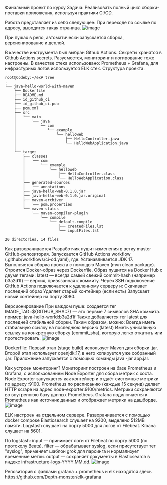 Финальный проект по курсу
Задача:
Реализовать полный цикл сборки-поставки приложения, используя
практики CI/CD.

Работа представляет из себя следующее:
При переходе по ссылке по адресу, выводится такая страница.
![image](https://github.com/user-attachments/assets/a20253aa-d3a5-4a41-b64d-3ab0213762ec)

При пушах в репо, автоматически запускается сборка, версионирование и деплой.

В качестве инструмента был выбран Github Actions.
Секреты хранятся в Github Actions secrets.
Разуемеется, мониторинг и логирование тоже настроены. В качестве стека использовано: Prometheus + Grafana, для инфрастурных логов используется ELK стек.
Структура проекта:
```
root@Codeby:~/ex# tree
.
└── java-hello-world-with-maven
    ├── Dockerfile
    ├── README.md
    ├── id_github_ci
    ├── id_github_ci.pub
    ├── pom.xml
    ├── src
    │   └── main
    │       └── java
    │           ── com
    │              └── example
    │                  └── helloweb
    │                      ├── HelloController.java
    │                      └── HelloWebApplication.java
    │           
    └── target
        ├── classes
        │   └── com
        │       └── example
        │           └── helloweb
        │               ├── HelloController.class
        │               └── HelloWebApplication.class
        ├── generated-sources
        │   └── annotations
        ├── java-hello-web-0.1.0.jar
        ├── java-hello-web-0.1.0.jar.original
        ├── maven-archiver
        │   └── pom.properties
        └── maven-status
            └── maven-compiler-plugin
                └── compile
                    └── default-compile
                        ├── createdFiles.lst
                        └── inputFiles.lst

20 directories, 14 files
```
 Как разворачивается
Разработчик пушит изменения в ветку master GitHub-репозитория.
Запускается GitHub Actions workflow (.github/workflows/ci-cd.yaml), где:
Устанавливается JDK 17.
Выполняется сборка проекта с помощью Maven (mvn clean package).
Строится Docker-образ через Dockerfile.
Образ пушится на Docker Hub с двумя тегами:
latest — всегда самый свежий
commit-hash (например b3a2d1f) — версия, привязанная к коммиту.
Через SSH подключение GitHub Actions подключается к удаленному серверу и:
Скачивает последний образ
Удаляет старый контейнер (если есть)
Запускает новый контейнер на порту 8080.

Версионирование
При каждом пуше:
создается тег IMAGE_TAG=${GITHUB_SHA::7} — это первые 7 символов SHA коммита.
пример: java-hello-world:b3a2d1f
Также добавляется тег latest для последней стабильной сборки.
Таким образом, можно:
Всегда иметь стабильную ссылку на последнюю версию (latest)
Иметь уникальную ссылку на конкретную сборку (commit_sha), которую легко откатить или протестировать.
![image](https://github.com/user-attachments/assets/a2b0f0b6-2e21-4d6d-8373-30aa2453324e)

Dockerfile:
Первый этап (stage build) использует Maven для сборки .jar.
Второй этап использует openjdk:17, в него копируется уже собранный .jar.
Приложение запускается с помощью команды java -jar app.jar.

Как устроен мониторинг?
Мониторинг построен на базе Prometheus и Grafana, с использованием Node Exporter для сбора метрик с хоста.
Node Exporter запускается как контейнер и отдаёт системные метрики по адресу :9100. Prometheus по расписанию (каждые 15 секунд) делает HTTP scrape на адрес node-exporter:9100/metrics. Метрики сохраняются во внутреннюю базу данных Prometheus. Grafana подключается к Prometheus как источник данных и отображает метрики на дашборде.
![image](https://github.com/user-attachments/assets/ceb62c09-4f4f-4c96-a80e-ef65a4a9b29f)

ELK настроен на отдельном сервере. Разворачивается с помощью docker compose 
Elasticsearch слушает на 9200, выделено 512MB памяти. Logstash слушает на порту 5000 для логов от Filebeat. Kibana слушает на 5601. 

По logstash:
input — принимает логи от Filebeat по порту 5000 (по протоколу Beats). filter — обрабатывает syslog, если присутствует тег "syslog", применяет шаблон grok для парсинга и нормализует временные метки. output — сохраняет документы в Elasticsearch в индекс infrastructure-logs-YYYY.MM.dd.
![image](https://github.com/user-attachments/assets/5b74a4f5-764c-47b1-a41d-acaa27786f58)

Репозиторий с файлами grafana + prometheus и elk находятся здесь https://github.com/Depth-monster/elk-grafana
